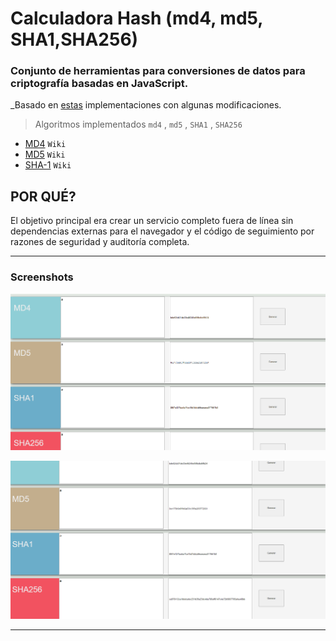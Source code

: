 # Calculadora Hash (md4, md5, SHA1,SHA256)

### Conjunto de herramientas para  conversiones de datos para criptografía basadas en JavaScript.

_Basado en [estas](https://github.com/emn178/online-tools) implementaciones con algunas modificaciones.

> Algoritmos implementados  `md4` , `md5` , `SHA1` , `SHA256`

- [MD4](https://en.wikipedia.org/wiki/MD4) `Wiki`
- [MD5](https://en.wikipedia.org/wiki/MD5) `Wiki`
- [SHA-1](https://en.wikipedia.org/wiki/SHA-1) `Wiki`


## POR QUÉ?

El objetivo principal era crear un servicio completo fuera de línea sin dependencias externas para el navegador y el código de seguimiento por razones de seguridad y auditoría completa.

---

### Screenshots

![screenshot1](https://github.com/Bass4Hunter/CalculadoraHash/blob/88ff31d848a0842b75049ef394c0bd2719854e75/img/calculadoraHASH_1.png?raw=true)

![screenshot2](https://github.com/Bass4Hunter/CalculadoraHash/blob/88ff31d848a0842b75049ef394c0bd2719854e75/img/calculadoraHASH_2.png?raw=true)

---